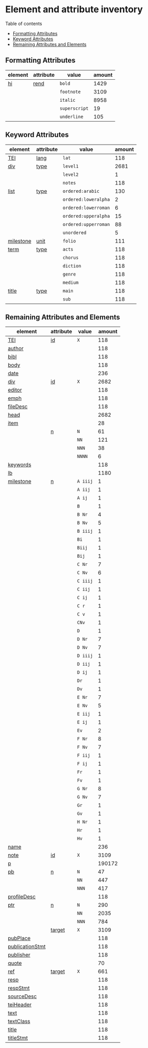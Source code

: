 
# Element and attribute inventory

Table of contents

*	[Formatting Attributes](#Formatting-Attributes)
*	[Keyword Attributes](#Keyword-Attributes)
*	[Remaining Attributes and Elements](#Remaining-Attributes-and-Elements)

## Formatting Attributes

| element | attribute | value | amount
| --- | --- | --- | ---
| [hi](https://tei-c.org/release/doc/tei-p5-doc/en/html/ref-hi.html) | [rend](https://tei-c.org/release/doc/tei-p5-doc/en/html/REF-ATTS.html#rend) | `bold` | 1429
| | | `footnote` | 3109
| | | `italic` | 8958
| | | `superscript` | 19
| | | `underline` | 105

## Keyword Attributes

| element | attribute | value | amount
| --- | --- | --- | ---
| [TEI](https://tei-c.org/release/doc/tei-p5-doc/en/html/ref-TEI.html) | [lang](https://tei-c.org/release/doc/tei-p5-doc/en/html/REF-ATTS.html#lang) | `lat` | 118
| [div](https://tei-c.org/release/doc/tei-p5-doc/en/html/ref-div.html) | [type](https://tei-c.org/release/doc/tei-p5-doc/en/html/REF-ATTS.html#type) | `level1` | 2681
| | | `level2` | 1
| | | `notes` | 118
| [list](https://tei-c.org/release/doc/tei-p5-doc/en/html/ref-list.html) | [type](https://tei-c.org/release/doc/tei-p5-doc/en/html/REF-ATTS.html#type) | `ordered:arabic` | 130
| | | `ordered:loweralpha` | 2
| | | `ordered:lowerroman` | 6
| | | `ordered:upperalpha` | 15
| | | `ordered:upperroman` | 88
| | | `unordered` | 5
| [milestone](https://tei-c.org/release/doc/tei-p5-doc/en/html/ref-milestone.html) | [unit](https://tei-c.org/release/doc/tei-p5-doc/en/html/REF-ATTS.html#unit) | `folio` | 111
| [term](https://tei-c.org/release/doc/tei-p5-doc/en/html/ref-term.html) | [type](https://tei-c.org/release/doc/tei-p5-doc/en/html/REF-ATTS.html#type) | `acts` | 118
| | | `chorus` | 118
| | | `diction` | 118
| | | `genre` | 118
| | | `medium` | 118
| [title](https://tei-c.org/release/doc/tei-p5-doc/en/html/ref-title.html) | [type](https://tei-c.org/release/doc/tei-p5-doc/en/html/REF-ATTS.html#type) | `main` | 118
| | | `sub` | 118

## Remaining Attributes and Elements

| element | attribute | value | amount
| --- | --- | --- | ---
| [TEI](https://tei-c.org/release/doc/tei-p5-doc/en/html/ref-TEI.html) | [id](https://tei-c.org/release/doc/tei-p5-doc/en/html/REF-ATTS.html#id) | `X` | 118
| [author](https://tei-c.org/release/doc/tei-p5-doc/en/html/ref-author.html) |   |  | 118
| [bibl](https://tei-c.org/release/doc/tei-p5-doc/en/html/ref-bibl.html) |   |  | 118
| [body](https://tei-c.org/release/doc/tei-p5-doc/en/html/ref-body.html) |   |  | 118
| [date](https://tei-c.org/release/doc/tei-p5-doc/en/html/ref-date.html) |   |  | 236
| [div](https://tei-c.org/release/doc/tei-p5-doc/en/html/ref-div.html) | [id](https://tei-c.org/release/doc/tei-p5-doc/en/html/REF-ATTS.html#id) | `X` | 2682
| [editor](https://tei-c.org/release/doc/tei-p5-doc/en/html/ref-editor.html) |   |  | 118
| [emph](https://tei-c.org/release/doc/tei-p5-doc/en/html/ref-emph.html) |   |  | 118
| [fileDesc](https://tei-c.org/release/doc/tei-p5-doc/en/html/ref-fileDesc.html) |   |  | 118
| [head](https://tei-c.org/release/doc/tei-p5-doc/en/html/ref-head.html) |   |  | 2682
| [item](https://tei-c.org/release/doc/tei-p5-doc/en/html/ref-item.html) |   |  | 28
|   | [n](https://tei-c.org/release/doc/tei-p5-doc/en/html/REF-ATTS.html#n) | `N` | 61
| | | `NN` | 121
| | | `NNN` | 38
| | | `NNNN` | 6
| [keywords](https://tei-c.org/release/doc/tei-p5-doc/en/html/ref-keywords.html) |   |  | 118
| [lb](https://tei-c.org/release/doc/tei-p5-doc/en/html/ref-lb.html) |   |  | 1180
| [milestone](https://tei-c.org/release/doc/tei-p5-doc/en/html/ref-milestone.html) | [n](https://tei-c.org/release/doc/tei-p5-doc/en/html/REF-ATTS.html#n) | `A iiij` | 1
| | | `A iij` | 1
| | | `A ij` | 1
| | | `B` | 1
| | | `B Nr` | 4
| | | `B Nv` | 5
| | | `B iiij` | 1
| | | `Bi` | 1
| | | `Biij` | 1
| | | `Bij` | 1
| | | `C Nr` | 7
| | | `C Nv` | 6
| | | `C iiij` | 1
| | | `C iij` | 1
| | | `C ij` | 1
| | | `C r` | 1
| | | `C v` | 1
| | | `CNv` | 1
| | | `D` | 1
| | | `D Nr` | 7
| | | `D Nv` | 7
| | | `D iiij` | 1
| | | `D iij` | 1
| | | `D ij` | 1
| | | `Dr` | 1
| | | `Dv` | 1
| | | `E Nr` | 7
| | | `E Nv` | 5
| | | `E iij` | 1
| | | `E ij` | 1
| | | `Ev` | 2
| | | `F Nr` | 8
| | | `F Nv` | 7
| | | `F iij` | 1
| | | `F ij` | 1
| | | `Fr` | 1
| | | `Fv` | 1
| | | `G Nr` | 8
| | | `G Nv` | 7
| | | `Gr` | 1
| | | `Gv` | 1
| | | `H Nr` | 1
| | | `Hr` | 1
| | | `Hv` | 1
| [name](https://tei-c.org/release/doc/tei-p5-doc/en/html/ref-name.html) |   |  | 236
| [note](https://tei-c.org/release/doc/tei-p5-doc/en/html/ref-note.html) | [id](https://tei-c.org/release/doc/tei-p5-doc/en/html/REF-ATTS.html#id) | `X` | 3109
| [p](https://tei-c.org/release/doc/tei-p5-doc/en/html/ref-p.html) |   |  | 190172
| [pb](https://tei-c.org/release/doc/tei-p5-doc/en/html/ref-pb.html) | [n](https://tei-c.org/release/doc/tei-p5-doc/en/html/REF-ATTS.html#n) | `N` | 47
| | | `NN` | 447
| | | `NNN` | 417
| [profileDesc](https://tei-c.org/release/doc/tei-p5-doc/en/html/ref-profileDesc.html) |   |  | 118
| [ptr](https://tei-c.org/release/doc/tei-p5-doc/en/html/ref-ptr.html) | [n](https://tei-c.org/release/doc/tei-p5-doc/en/html/REF-ATTS.html#n) | `N` | 290
| | | `NN` | 2035
| | | `NNN` | 784
|   | [target](https://tei-c.org/release/doc/tei-p5-doc/en/html/REF-ATTS.html#target) | `X` | 3109
| [pubPlace](https://tei-c.org/release/doc/tei-p5-doc/en/html/ref-pubPlace.html) |   |  | 118
| [publicationStmt](https://tei-c.org/release/doc/tei-p5-doc/en/html/ref-publicationStmt.html) |   |  | 118
| [publisher](https://tei-c.org/release/doc/tei-p5-doc/en/html/ref-publisher.html) |   |  | 118
| [quote](https://tei-c.org/release/doc/tei-p5-doc/en/html/ref-quote.html) |   |  | 70
| [ref](https://tei-c.org/release/doc/tei-p5-doc/en/html/ref-ref.html) | [target](https://tei-c.org/release/doc/tei-p5-doc/en/html/REF-ATTS.html#target) | `X` | 661
| [resp](https://tei-c.org/release/doc/tei-p5-doc/en/html/ref-resp.html) |   |  | 118
| [respStmt](https://tei-c.org/release/doc/tei-p5-doc/en/html/ref-respStmt.html) |   |  | 118
| [sourceDesc](https://tei-c.org/release/doc/tei-p5-doc/en/html/ref-sourceDesc.html) |   |  | 118
| [teiHeader](https://tei-c.org/release/doc/tei-p5-doc/en/html/ref-teiHeader.html) |   |  | 118
| [text](https://tei-c.org/release/doc/tei-p5-doc/en/html/ref-text.html) |   |  | 118
| [textClass](https://tei-c.org/release/doc/tei-p5-doc/en/html/ref-textClass.html) |   |  | 118
| [title](https://tei-c.org/release/doc/tei-p5-doc/en/html/ref-title.html) |   |  | 118
| [titleStmt](https://tei-c.org/release/doc/tei-p5-doc/en/html/ref-titleStmt.html) |   |  | 118

